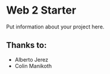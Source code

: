 <!--http://codepen.io/ccheyshook/pen/vxdaBb-->

# Web 2 Starter

Put information about your project here. 

## Thanks to:
* Alberto Jerez
* Colin Manikoth